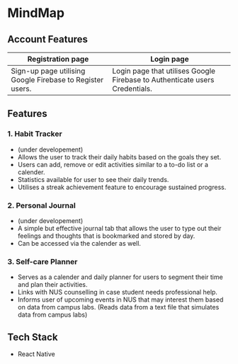 # MindMap

## Account Features
| Registration page | Login page |
| ----------------- | ---------- |
| Sign-up page utilising Google Firebase to Register users. | Login page that utilises Google Firebase to Authenticate users Credentials. |

## Features

### **1. Habit Tracker**
- (under developement)
- Allows the user to track their daily habits based on the goals they set.
- Users can add, remove or edit activities similar to a to-do list or a calender.
- Statistics available for user to see their daily trends.
- Utilises a streak achievement feature to encourage sustained progress.

### **2. Personal Journal**
- (under developement)
- A simple but effective journal tab that allows the user to type out their feelings and thoughts that is bookmarked and stored by day.
- Can be accessed via the calender as well.

### **3. Self-care Planner**
- Serves as a calender and daily planner for users to segment their time and plan their activities.
- Links with NUS counselling in case student needs professional help.
- Informs user of upcoming events in NUS that may interest them based on data from campus labs. (Reads data from a text file that simulates data from campus labs)

## Tech Stack
- React Native
